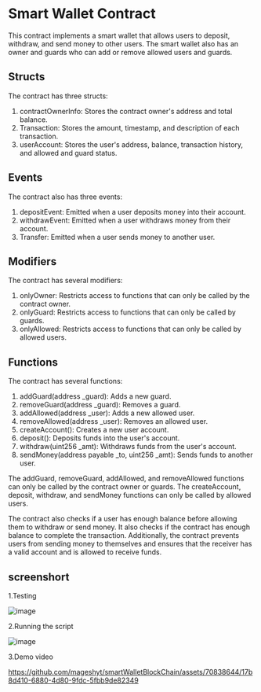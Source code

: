 # Smart Wallet Contract

This contract implements a smart wallet that allows users to deposit, withdraw, and send money to other users. The smart wallet also has an owner and guards who can add or remove allowed users and guards.

## Structs

The contract has three structs:

1.  contractOwnerInfo: Stores the contract owner's address and total balance.
2.  Transaction: Stores the amount, timestamp, and description of each transaction.
3.  userAccount: Stores the user's address, balance, transaction history, and allowed and guard status.

## Events

The contract also has three events:

1.  depositEvent: Emitted when a user deposits money into their account.
2.  withdrawEvent: Emitted when a user withdraws money from their account.
3.  Transfer: Emitted when a user sends money to another user.

## Modifiers

The contract has several modifiers:

1.  onlyOwner: Restricts access to functions that can only be called by the contract owner.
2.  onlyGuard: Restricts access to functions that can only be called by guards.
3.  onlyAllowed: Restricts access to functions that can only be called by allowed users.

## Functions

The contract has several functions:

1.  addGuard(address \_guard): Adds a new guard.
2.  removeGuard(address \_guard): Removes a guard.
3.  addAllowed(address \_user): Adds a new allowed user.
4.  removeAllowed(address \_user): Removes an allowed user.
5.  createAccount(): Creates a new user account.
6.  deposit(): Deposits funds into the user's account.
7.  withdraw(uint256 \_amt): Withdraws funds from the user's account.
8.  sendMoney(address payable \_to, uint256 \_amt): Sends funds to another user.

The addGuard, removeGuard, addAllowed, and removeAllowed functions can only be called by the contract owner or guards. The createAccount, deposit, withdraw, and sendMoney functions can only be called by allowed users.

The contract also checks if a user has enough balance before allowing them to withdraw or send money. It also checks if the contract has enough balance to complete the transaction. Additionally, the contract prevents users from sending money to themselves and ensures that the receiver has a valid account and is allowed to receive funds.

## screenshort

1.Testing

![image](https://github.com/mageshyt/smartWalletBlockChain/assets/70838644/58875b80-0b3b-4f2c-97f5-1546e7f88107)

2.Running the script

![image](https://github.com/mageshyt/smartWalletBlockChain/assets/70838644/98635a94-18c8-44d1-a25d-3f3f572608d3)

3.Demo video



https://github.com/mageshyt/smartWalletBlockChain/assets/70838644/17b8d410-6880-4d80-9fdc-5fbb9de82349

